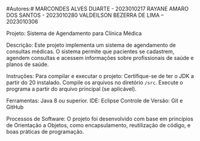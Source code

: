 #Autores:#
MARCONDES ALVES DUARTE - 2023010217
RAYANE AMARO DOS SANTOS - 2023010280
VALDEILSON BEZERRA DE LIMA – 2023010306

Projeto: Sistema de Agendamento para Clínica Médica 

Descrição: 
Este projeto implementa um sistema de agendamento de consultas médicas. O sistema permite que pacientes se cadastrem, agendem consultas e acessem informações sobre profissionais de saúde e planos de saúde. 

Instruções:
Para compilar e executar o projeto: 
Certifique-se de ter o JDK a partir do 20 instalado. 
Compile os arquivos no diretório `/src`. 
Execute o programa a partir do arquivo principal (se aplicável).

Ferramentas: 
Java 8 ou superior.
IDE: Eclipse 
Controle de Versão: Git e GitHub 

Processos de Software:
O projeto foi desenvolvido com base em princípios de Orientação a Objetos, como encapsulamento, reutilização de código, e boas práticas de programação. 


